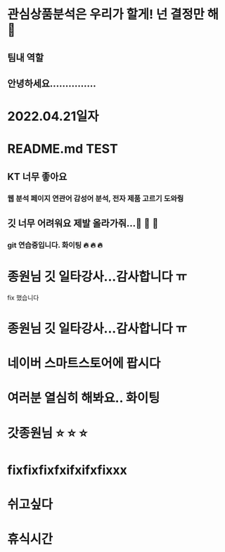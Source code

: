 # 관심상품분석은 우리가 할게! 넌 결정만 해 :speak_no_evil:



## 팀내 역할

## 안녕하세요...............


# 2022.04.21일자


# README.md TEST 
## KT 너무 좋아요 
### 웹 분석 페이지 연관어 감성어 분석, 전자 제품 고르기 도와줭


## 깃 너무 어려워요 제발 올라가줘...:poop: :poop: :pray: 


### git 연습중입니다. 화이팅 :fire: :fire: :fire:
# 종원님 깃 일타강사...감사합니다 ㅠ

fix 했습니다
# 종원님 깃 일타강사...감사합니다 ㅠ

# 네이버 스마트스토어에 팝시다

# 여러분 열심히 해봐요.. 화이팅
# 갓종원님 :star: :star: :star:

# fixfixfixfxifxifxfixxx
# 쉬고싶다

# 휴식시간